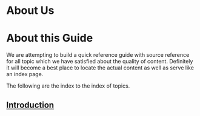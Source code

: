 # About Us
# About this Guide
We are attempting  to build a quick reference guide with source reference for all topic which we have satisfied about the quality of content. Definitely it will become a best place to locate the actual content as well as serve like an index page.

The following are the index to the index of topics.

## [Introduction](Introduction.md)
